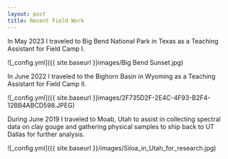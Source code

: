 ```yaml
---
layout: post
title: Recent Field Work
---
```

In May 2023 I traveled to Big Bend National Park in Texas as a Teaching Assistant for Field Camp I.

![_config.yml]({{ site.baseurl }}images/Big Bend Sunset.jpg)

In June 2022 I traveled to the Bighorn Basin in Wyoming as a Teaching Assistant for Field Camp II.

![_config.yml]({{ site.baseurl }}images/2F735D2F-2E4C-4F93-B2F4-12BB4ABCD598.JPEG)

During June 2019 I traveled to Moab, Utah to assist in collecting spectral data on clay gouge and gathering physical samples to ship back to UT Dallas for further analysis.

![_config.yml]({{ site.baseurl }}/images/Siloa_in_Utah_for_research.jpg)
